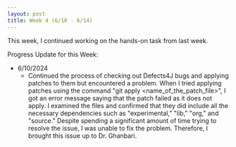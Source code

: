 ```yaml
---
layout: post
title: Week 4 (6/10 - 6/14)
---
```


This week, I continued working on the hands-on task from last week.  

Progress Update for this Week:

  - 6/10/2024
      - Continued the process of checking out Defects4J bugs and applying patches to them but encountered a problem.  When I tried applying patches using the command "git apply <name_of_the_patch_file>", I got an error message saying that the patch failed as it does not apply.  I examined the files and confirmed that they did include all the necessary dependencies such as "experimental," "lib," "org," and "source."  Despite spending a significant amount of time trying to resolve the issue, I was unable to fix the problem. Therefore, I brought this issue up to Dr. Ghanbari.
